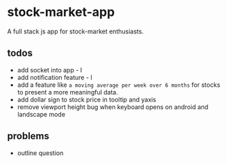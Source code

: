 # stock-market-app
A full stack js app for stock-market enthusiasts.


## todos
* add socket into app - I
* add notification feature - I
* add a feature like `a moving average per week over 6 months` for stocks to present a more meaningful data.
* add dollar sign to stock price in tooltip and yaxis
* remove viewport height bug when keyboard opens on android and landscape mode 
## problems
* outline question
